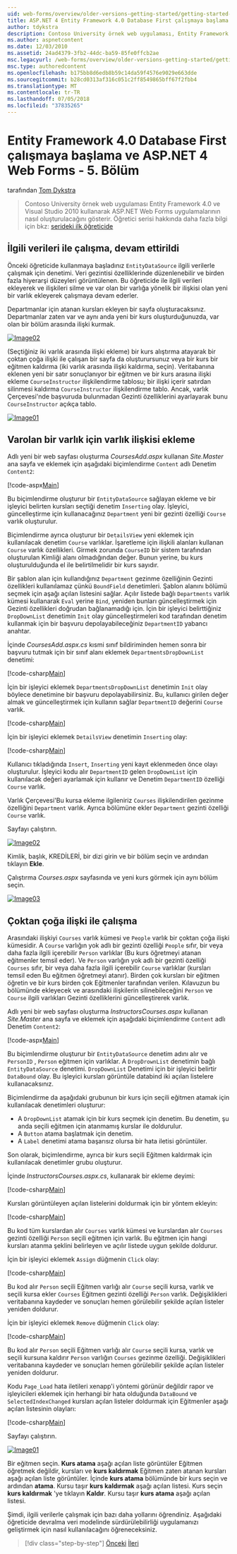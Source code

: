 ```yaml
---
uid: web-forms/overview/older-versions-getting-started/getting-started-with-ef/the-entity-framework-and-aspnet-getting-started-part-5
title: ASP.NET 4 Entity Framework 4.0 Database First çalışmaya başlama ve Web Forms - 5. Bölüm | Microsoft Docs
author: tdykstra
description: Contoso University örnek web uygulaması, Entity Framework kullanarak ASP.NET Web Forms uygulamalarının nasıl oluşturulacağını gösterir. Örnek uygulamayı ediyor...
ms.author: aspnetcontent
ms.date: 12/03/2010
ms.assetid: 24ad4379-3fb2-44dc-ba59-85fe0ffcb2ae
msc.legacyurl: /web-forms/overview/older-versions-getting-started/getting-started-with-ef/the-entity-framework-and-aspnet-getting-started-part-5
msc.type: authoredcontent
ms.openlocfilehash: b175bb8d6edb8b59c14da59f4576e9029e663dde
ms.sourcegitcommit: b28cd0313af316c051c2ff8549865bff67f2fbb4
ms.translationtype: MT
ms.contentlocale: tr-TR
ms.lasthandoff: 07/05/2018
ms.locfileid: "37835265"
---
```

<a name="getting-started-with-entity-framework-40-database-first-and-aspnet-4-web-forms---part-5"></a>Entity Framework 4.0 Database First çalışmaya başlama ve ASP.NET 4 Web Forms - 5. Bölüm
====================
tarafından [Tom Dykstra](https://github.com/tdykstra)

> Contoso University örnek web uygulaması Entity Framework 4.0 ve Visual Studio 2010 kullanarak ASP.NET Web Forms uygulamalarının nasıl oluşturulacağını gösterir. Öğretici serisi hakkında daha fazla bilgi için bkz: [serideki ilk öğreticide](the-entity-framework-and-aspnet-getting-started-part-1.md)


## <a name="working-with-related-data-continued"></a>İlgili verileri ile çalışma, devam ettirildi

Önceki öğreticide kullanmaya başladınız `EntityDataSource` ilgili verilerle çalışmak için denetimi. Veri gezintisi özelliklerinde düzenlenebilir ve birden fazla hiyerarşi düzeyleri görüntülenen. Bu öğreticide ile ilgili verileri ekleyerek ve ilişkileri silme ve var olan bir varlığa yönelik bir ilişkisi olan yeni bir varlık ekleyerek çalışmaya devam ederler.

Departmanlar için atanan kursları ekleyen bir sayfa oluşturacaksınız. Departmanlar zaten var ve aynı anda yeni bir kurs oluşturduğunuzda, var olan bir bölüm arasında ilişki kurmak.

[![Image02](the-entity-framework-and-aspnet-getting-started-part-5/_static/image2.png)](the-entity-framework-and-aspnet-getting-started-part-5/_static/image1.png)

(Seçtiğiniz iki varlık arasında ilişki ekleme) bir kurs alıştırma atayarak bir çoktan çoğa ilişki ile çalışan bir sayfa da oluşturursunuz veya bir kurs bir eğitmen kaldırma (iki varlık arasında ilişki kaldırma, seçin). Veritabanına eklenen yeni bir satır sonuçlanıyor bir eğitmen ve bir kurs arasına ilişki ekleme `CourseInstructor` ilişkilendirme tablosu; bir ilişki içerir satırdan silinmesi kaldırma `CourseInstructor` ilişkilendirme tablo. Ancak, varlık Çerçevesi'nde başvuruda bulunmadan Gezinti özelliklerini ayarlayarak bunu `CourseInstructor` açıkça tablo.

[![Image01](the-entity-framework-and-aspnet-getting-started-part-5/_static/image4.png)](the-entity-framework-and-aspnet-getting-started-part-5/_static/image3.png)

## <a name="adding-an-entity-with-a-relationship-to-an-existing-entity"></a>Varolan bir varlık için varlık ilişkisi ekleme

Adlı yeni bir web sayfası oluşturma *CoursesAdd.aspx* kullanan *Site.Master* ana sayfa ve eklemek için aşağıdaki biçimlendirme `Content` adlı Denetim `Content2`:

[!code-aspx[Main](the-entity-framework-and-aspnet-getting-started-part-5/samples/sample1.aspx)]

Bu biçimlendirme oluşturur bir `EntityDataSource` sağlayan ekleme ve bir işleyici belirten kursları seçtiği denetim `Inserting` olay. İşleyici, güncelleştirme için kullanacağınız `Department` yeni bir gezinti özelliği `Course` varlık oluşturulur.

Biçimlendirme ayrıca oluşturur bir `DetailsView` yeni eklemek için kullanılacak denetim `Course` varlıklar. İşaretleme için ilişkili alanları kullanan `Course` varlık özellikleri. Girmek zorunda `CourseID` bir sistem tarafından oluşturulan Kimliği alanı olmadığından değer. Bunun yerine, bu kurs oluşturulduğunda el ile belirtilmelidir bir kurs sayıdır.

Bir şablon alan için kullandığınız `Department` gezinme özelliğinin Gezinti özellikleri kullanılamaz çünkü `BoundField` denetimleri. Şablon alanını bölümü seçmek için aşağı açılan listesini sağlar. Açılır listede bağlı `Departments` varlık kümesi kullanarak `Eval` yerine `Bind`, yeniden bunları güncelleştirmek için Gezinti özellikleri doğrudan bağlanamadığı için. İçin bir işleyici belirttiğiniz `DropDownList` denetimin `Init` olay güncelleştirmeleri kod tarafından denetim kullanmak için bir başvuru depolayabileceğiniz `DepartmentID` yabancı anahtar.

İçinde *CoursesAdd.aspx.cs* kısmi sınıf bildiriminden hemen sonra bir başvuru tutmak için bir sınıf alanı eklemek `DepartmentsDropDownList` denetimi:

[!code-csharp[Main](the-entity-framework-and-aspnet-getting-started-part-5/samples/sample2.cs)]

İçin bir işleyici eklemek `DepartmentsDropDownList` denetimin `Init` olay böylece denetimine bir başvuru depolayabilirsiniz. Bu, kullanıcı girilen değer almak ve güncelleştirmek için kullanın sağlar `DepartmentID` değerini `Course` varlık.

[!code-csharp[Main](the-entity-framework-and-aspnet-getting-started-part-5/samples/sample3.cs)]

İçin bir işleyici eklemek `DetailsView` denetimin `Inserting` olay:

[!code-csharp[Main](the-entity-framework-and-aspnet-getting-started-part-5/samples/sample4.cs)]

Kullanıcı tıkladığında `Insert`, `Inserting` yeni kayıt eklenmeden önce olayı oluşturulur. İşleyici kodu alır `DepartmentID` gelen `DropDownList` için kullanılacak değeri ayarlamak için kullanır ve Denetim `DepartmentID` özelliği `Course` varlık.

Varlık Çerçevesi'Bu kursa ekleme ilgileniriz `Courses` ilişkilendirilen gezinme özelliğini `Department` varlık. Ayrıca bölümüne ekler `Department` gezinti özelliği `Course` varlık.

Sayfayı çalıştırın.

[![Image02](the-entity-framework-and-aspnet-getting-started-part-5/_static/image6.png)](the-entity-framework-and-aspnet-getting-started-part-5/_static/image5.png)

Kimlik, başlık, KREDİLERİ, bir dizi girin ve bir bölüm seçin ve ardından tıklayın **Ekle**.

Çalıştırma *Courses.aspx* sayfasında ve yeni kurs görmek için aynı bölüm seçin.

[![Image03](the-entity-framework-and-aspnet-getting-started-part-5/_static/image8.png)](the-entity-framework-and-aspnet-getting-started-part-5/_static/image7.png)

## <a name="working-with-many-to-many-relationships"></a>Çoktan çoğa ilişki ile çalışma

Arasındaki ilişkiyi `Courses` varlık kümesi ve `People` varlık bir çoktan çoğa ilişki kümesidir. A `Course` varlığın yok adlı bir gezinti özelliği `People` sıfır, bir veya daha fazla ilgili içerebilir `Person` varlıklar (Bu kurs öğretmeyi atanan eğitmenler temsil eder). Ve `Person` varlığın yok adlı bir gezinti özelliği `Courses` sıfır, bir veya daha fazla ilgili içerebilir `Course` varlıklar (kursları temsil eden Bu eğitmen öğretmeyi atanır). Birden çok kursları bir eğitmen öğretin ve bir kurs birden çok Eğitmenler tarafından verilen. Kılavuzun bu bölümünde ekleyecek ve arasındaki ilişkilerin silinebileceğini `Person` ve `Course` ilgili varlıkları Gezinti özelliklerini güncelleştirerek varlık.

Adlı yeni bir web sayfası oluşturma *InstructorsCourses.aspx* kullanan *Site.Master* ana sayfa ve eklemek için aşağıdaki biçimlendirme `Content` adlı Denetim `Content2`:

[!code-aspx[Main](the-entity-framework-and-aspnet-getting-started-part-5/samples/sample5.aspx)]

Bu biçimlendirme oluşturur bir `EntityDataSource` denetim adını alır ve `PersonID` , `Person` eğitmen için varlıklar. A `DropDrownList` denetimin bağlı `EntityDataSource` denetimi. `DropDownList` Denetimi için bir işleyici belirtir `DataBound` olay. Bu işleyici kursları görüntüle databind iki açılan listelere kullanacaksınız.

Biçimlendirme da aşağıdaki grubunun bir kurs için seçili eğitmen atamak için kullanılacak denetimleri oluşturur:

- A `DropDownList` atamak için bir kurs seçmek için denetim. Bu denetim, şu anda seçili eğitmen için atanmamış kurslar ile doldurulur.
- A `Button` atama başlatmak için denetim.
- A `Label` denetimi atama başarısız olursa bir hata iletisi görüntüler.

Son olarak, biçimlendirme, ayrıca bir kurs seçili Eğitmen kaldırmak için kullanılacak denetimler grubu oluşturur.

İçinde *InstructorsCourses.aspx.cs*, kullanarak bir ekleme deyimi:

[!code-csharp[Main](the-entity-framework-and-aspnet-getting-started-part-5/samples/sample6.cs)]

Kursları görüntüleyen açılan listelerini doldurmak için bir yöntem ekleyin:

[!code-csharp[Main](the-entity-framework-and-aspnet-getting-started-part-5/samples/sample7.cs)]

Bu kod tüm kurslardan alır `Courses` varlık kümesi ve kurslardan alır `Courses` gezinti özelliği `Person` seçili eğitmen için varlık. Bu eğitmen için hangi kursları atanma şeklini belirleyen ve açılır listede uygun şekilde doldurur.

İçin bir işleyici eklemek `Assign` düğmenin `Click` olay:

[!code-csharp[Main](the-entity-framework-and-aspnet-getting-started-part-5/samples/sample8.cs)]

Bu kod alır `Person` seçili Eğitmen varlığı alır `Course` seçili kursa, varlık ve seçili kursa ekler `Courses` Eğitmen gezinti özelliği `Person` varlık. Değişiklikleri veritabanına kaydeder ve sonuçları hemen görülebilir şekilde açılan listeler yeniden doldurur.

İçin bir işleyici eklemek `Remove` düğmenin `Click` olay:

[!code-csharp[Main](the-entity-framework-and-aspnet-getting-started-part-5/samples/sample9.cs)]

Bu kod alır `Person` seçili Eğitmen varlığı alır `Course` seçili kursa, varlık ve seçili kursuna kaldırır `Person` varlığın `Courses` gezinme özelliği. Değişiklikleri veritabanına kaydeder ve sonuçları hemen görülebilir şekilde açılan listeler yeniden doldurur.

Kodu `Page_Load` hata iletileri xenapp'i yöntemi görünür değildir rapor ve işleyicileri eklemek için herhangi bir hata olduğunda `DataBound` ve `SelectedIndexChanged` kursları açılan listeler doldurmak için Eğitmenler aşağı açılan listesinin olayları:

[!code-csharp[Main](the-entity-framework-and-aspnet-getting-started-part-5/samples/sample10.cs)]

Sayfayı çalıştırın.

[![Image01](the-entity-framework-and-aspnet-getting-started-part-5/_static/image10.png)](the-entity-framework-and-aspnet-getting-started-part-5/_static/image9.png)

Bir eğitmen seçin. <strong>Kurs atama</strong> aşağı açılan liste görüntüler Eğitmen öğretmek değildir, kursları ve <strong>kurs kaldırmak</strong> Eğitmen zaten atanan kursları aşağı açılan liste görüntüler. İçinde <strong>kurs atama</strong> bölümünde bir kurs seçin ve ardından <strong>atama</strong>. Kursu taşır <strong>kurs kaldırmak</strong> aşağı açılan listesi. Kurs seçin <strong>kurs kaldırmak</strong> 'ye tıklayın <strong>Kaldır</strong><em>.</em> Kursu taşır <strong>kurs atama</strong> aşağı açılan listesi.

Şimdi, ilgili verilerle çalışmak için bazı daha yollarını öğrendiniz. Aşağıdaki öğreticide devralma veri modelinde sürdürülebilirliği uygulamanızı geliştirmek için nasıl kullanılacağını öğreneceksiniz.

> [!div class="step-by-step"]
> [Önceki](the-entity-framework-and-aspnet-getting-started-part-4.md)
> [İleri](the-entity-framework-and-aspnet-getting-started-part-6.md)
